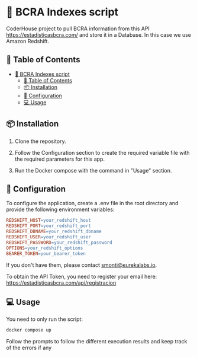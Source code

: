 # :rocket: BCRA Indexes script

CoderHouse project to pull BCRA information from this API https://estadisticasbcra.com/ and store it in a Database. In this case we use Amazon Redshift.

## :memo: Table of Contents

- [:rocket: BCRA Indexes script](#rocket-bcra-indexes-script)
  - [:memo: Table of Contents](#memo-table-of-contents)
  - [:package: Installation](#package-installation)
  - [:wrench: Configuration](#wrench-configuration)
  - [:computer: Usage](#computer-usage)

## :package: Installation 

1. Clone the repository.

2. Follow the Configuration section to create the required variable file with the required parameters for this app.

3. Run the Docker compose with the command in "Usage" section.
## :wrench: Configuration

To configure the application, create a .env file in the root directory and provide the following environment variables:

```makefile
REDSHIFT_HOST=your_redshift_host
REDSHIFT_PORT=your_redshift_port
REDSHIFT_DBNAME=your_redshift_dbname
REDSHIFT_USER=your_redshift_user
REDSHIFT_PASSWORD=your_redshift_password
OPTIONS=your_redshift_options
BEARER_TOKEN=your_bearer_token
```
If you don't have them, please contact smonti@eurekalabs.io.

To obtain the API Token, you need to register your email here: https://estadisticasbcra.com/api/registracion

## :computer: Usage

You need to only run the script:

```bash
docker compose up
```
Follow the prompts to follow the different execution results and keep track of the errors if any